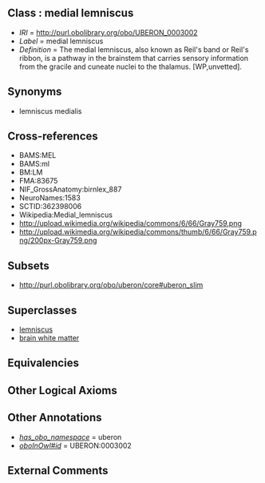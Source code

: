 
## Class : medial lemniscus

 * *IRI* = http://purl.obolibrary.org/obo/UBERON_0003002
 * *Label* = medial lemniscus
 * *Definition* = The medial lemniscus, also known as Reil's band or Reil's ribbon, is a pathway in the brainstem that carries sensory information from the gracile and cuneate nuclei to the thalamus. [WP,unvetted].

## Synonyms

 * lemniscus medialis

## Cross-references

 * BAMS:MEL
 * BAMS:ml
 * BM:LM
 * FMA:83675
 * NIF_GrossAnatomy:birnlex_887
 * NeuroNames:1583
 * SCTID:362398006
 * Wikipedia:Medial_lemniscus
 * http://upload.wikimedia.org/wikipedia/commons/6/66/Gray759.png
 * http://upload.wikimedia.org/wikipedia/commons/thumb/6/66/Gray759.png/200px-Gray759.png

## Subsets

 * http://purl.obolibrary.org/obo/uberon/core#uberon_slim

## Superclasses

 * [lemniscus](../../UBERON/01/UBERON_0003001.md)
 * [brain white matter](../../UBERON/44/UBERON_0003544.md)

## Equivalencies


## Other Logical Axioms


## Other Annotations

 * *[has_obo_namespace](../../ce/oboInOwl#hasOBONamespace.md)* = uberon
 * *[oboInOwl#id](../../id/oboInOwl#id.md)* = UBERON:0003002

## External Comments

